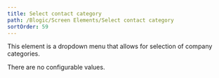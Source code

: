 ```yaml
---
title: Select contact category
path: /Blogic/Screen Elements/Select contact category
sortOrder: 59
---
```


This element is a dropdown menu that allows for selection of company categories.

There are no configurable values.


